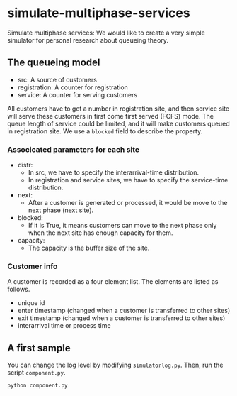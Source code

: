 # simulate-multiphase-services

Simulate multiphase services: We would like to create a very simple simulator for personal research about queueing theory.

## The queueing model

* src: A source of customers
* registration: A counter for registration
* service: A counter for serving customers

All customers have to get a number in registration site, and then service site will serve these customers in first come first served (FCFS) mode. The queue length of service could be limited, and it will make customers queued in registration site. We use a `blocked` field to describe the property.

### Associcated parameters for each site

* distr:
  * In src, we have to specify the interarrival-time distribution.
  * In registration and service sites, we have to specify the service-time distribution.
* next:
  * After a customer is generated or processed, it would be move to the next phase (next site).
* blocked:
  * If it is True, it means customers can move to the next phase only when the next site has enough capacity for them.
* capacity:
  * The capacity is the buffer size of the site.

### Customer info

A customer is recorded as a four element list. The elements are listed as follows.

* unique id
* enter timestamp (changed when a customer is transferred to other sites)
* exit timestamp (changed when a customer is transferred to other sites)
* interarrival time or process time

## A first sample

You can change the log level by modifying `simulatorlog.py`. Then, run the script `component.py`.

```bash
python component.py
```
